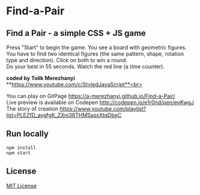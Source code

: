 # Find-a-Pair

## Find a Pair - a simple CSS + JS game

Press "Start" to begin the game. You see a board with geometric figures.<br>
You have to find two identical figures (the same pattern, shape, rotation type and direction). Click on both to win a round.<br>
Do your best in 55 seconds. Watch the red line (a time counter).<br>

**coded by Tolik Merezhanyi**<br>
**https://www.youtube.com/c/StyledJavaScript**<br>

You can play on GitPage https://a-merezhanyi.github.io/Find-a-Pair/<br>
Live preview is available on Codepen http://codepen.io/e1r0nd/pen/evKwgJ<br>
The story of creation https://www.youtube.com/playlist?list=PLEZfD_aygfgK_ZXni36THMSassXtqDbeC

## Run locally
```
npm install
npm start
```

## License
[MIT License](LICENSE.md)
